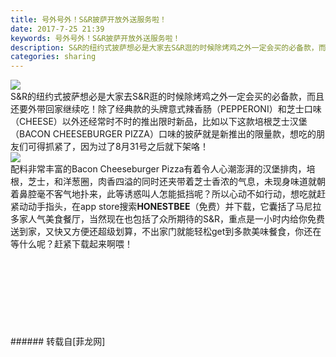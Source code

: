 ```yaml
---
title: 号外号外！S&R披萨开放外送服务啦！
date: 2017-7-25 21:39
keywords: 号外号外！S&R披萨开放外送服务啦！
description: S&R的纽约式披萨想必是大家去S&R逛的时候除烤鸡之外一定会买的必备款，而且还要外带回家继续吃！除了经典款的头牌意式辣香肠（PEPPERONI）和芝士口味（CHEESE）以外还经常时不时的推出限时新品，比如以下这款培根芝士汉堡（BACON CHEESEBURGER PIZZA）口味的披萨就是新推出的限量款，想吃的朋友们可得抓紧了，因为过了8月31号之后就下架咯！配料非常丰富的Bacon Cheeseburger Pizza有着令人心潮澎湃的汉堡排肉，培根，芝士，和洋葱圈，肉香四溢的同时还夹带着芝士香浓的气息，未现身味道就朝着鼻腔毫不客气地扑来，此等诱惑叫人怎能抵挡呢？所以心动不如行动，想吃就赶紧动动手指头，在app store搜索HONESTBEE（免费）并下载，它囊括了马尼拉多家人气美食餐厅，当然现在也包括了众所期待的S&R，重点是一小时内给你免费送到家，又快又方便还超级划算，不出家门就能轻松get到多款美味餐食，你还在等什么呢？赶紧下载起来啊喂！
categories: sharing
---
```

<td class="t_f" id="postmessage_825513">


<img aid="594446" data-cf-modified-bbf6e0804414428aae2fd58b-="" file="data/attachment/forum/201707/25/212125enrfkktqzr3efann.jpg.thumb.jpg" id="aimg_594446" inpost="1" onclick="" onmouseover="" src="http://www.flw.ph/data/attachment/forum/201707/25/212125enrfkktqzr3efann.jpg" style="cursor:pointer" zoomfile="data/attachment/forum/201707/25/212125enrfkktqzr3efann.jpg"/>


<br/>
S&amp;R的纽约式披萨想必是大家去S&amp;R逛的时候除烤鸡之外一定会买的必备款，而且还要外带回家继续吃！除了经典款的头牌意式辣香肠（PEPPERONI）和芝士口味（CHEESE）以外还经常时不时的推出限时新品，比如以下这款培根芝士汉堡（BACON CHEESEBURGER PIZZA）口味的披萨就是新推出的限量款，想吃的朋友们可得抓紧了，因为过了8月31号之后就下架咯！<br/>

<img aid="594456" data-cf-modified-bbf6e0804414428aae2fd58b-="" file="data/attachment/forum/201707/25/212709g99qxyq2yuc99az5.jpg.thumb.jpg" id="aimg_594456" inpost="1" onclick="" onmouseover="" src="http://www.flw.ph/data/attachment/forum/201707/25/212709g99qxyq2yuc99az5.jpg" style="cursor:pointer" zoomfile="data/attachment/forum/201707/25/212709g99qxyq2yuc99az5.jpg"/>


<br/>
配料非常丰富的Bacon Cheeseburger Pizza有着令人心潮澎湃的汉堡排肉，培根，芝士，和洋葱圈，肉香四溢的同时还夹带着芝士香浓的气息，未现身味道就朝着鼻腔毫不客气地扑来，此等诱惑叫人怎能抵挡呢？所以心动不如行动，想吃就赶紧动动手指头，在app store搜索<strong>HONESTBEE</strong>（免费）并下载，它囊括了马尼拉多家人气美食餐厅，当然现在也包括了众所期待的S&amp;R，重点是一小时内给你免费送到家，又快又方便还超级划算，不出家门就能轻松get到多款美味餐食，你还在等什么呢？赶紧下载起来啊喂！<br/>
<br/>
<br/>
<br/>
<br/>
<br/>
<br/>
<br/>
<br/>
</td>
###### 转载自[菲龙网]